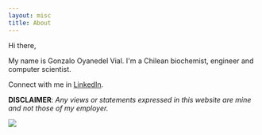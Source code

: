 ```yaml
---
layout: misc
title: About
---
```


Hi there,

My name is Gonzalo Oyanedel Vial. I'm a Chilean biochemist, engineer and computer scientist.

Connect with me in [LinkedIn](https://www.linkedin.com/in/gonzalo-oyanedel-vial/).

**DISCLAIMER**: *Any views or statements expressed in this website are mine and not those of my employer.*

<img src="{{ site.github.url }}/assets/img/yop.jpg">

